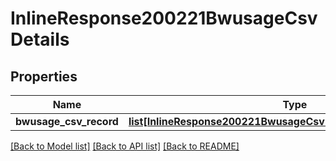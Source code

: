 # InlineResponse200221BwusageCsvDetails

## Properties
Name | Type | Description | Notes
------------ | ------------- | ------------- | -------------
**bwusage_csv_record** | [**list[InlineResponse200221BwusageCsvDetailsBwusageCsvRecord]**](InlineResponse200221BwusageCsvDetailsBwusageCsvRecord.md) |  | [optional] 

[[Back to Model list]](../README.md#documentation-for-models) [[Back to API list]](../README.md#documentation-for-api-endpoints) [[Back to README]](../README.md)


